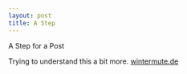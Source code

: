 ```yaml
---
layout: post
title: A Step
---
```


A Step for a Post

Trying to understand this a bit more. [wintermute.de](https://wintermute.de)